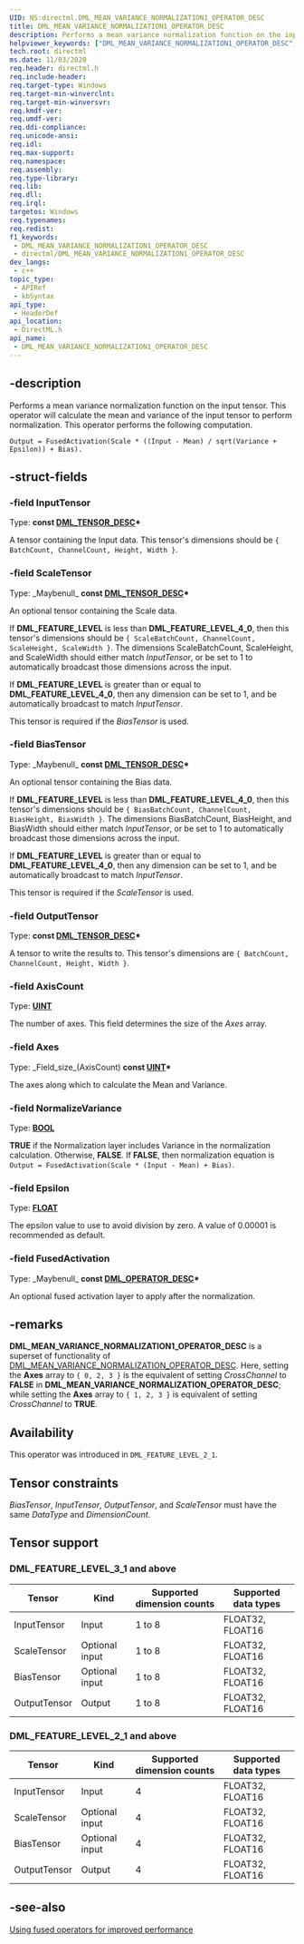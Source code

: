 ```yaml
---
UID: NS:directml.DML_MEAN_VARIANCE_NORMALIZATION1_OPERATOR_DESC
title: DML_MEAN_VARIANCE_NORMALIZATION1_OPERATOR_DESC
description: Performs a mean variance normalization function on the input tensor. This operator will calculate the mean and variance of the input tensor to perform normalization.
helpviewer_keywords: ["DML_MEAN_VARIANCE_NORMALIZATION1_OPERATOR_DESC","DML_MEAN_VARIANCE_NORMALIZATION1_OPERATOR_DESC structure","direct3d12.dml_mean_variance_normalization1_operator_desc","directml/DML_MEAN_VARIANCE_NORMALIZATION1_OPERATOR_DESC"]
tech.root: directml
ms.date: 11/03/2020
req.header: directml.h
req.include-header: 
req.target-type: Windows
req.target-min-winverclnt: 
req.target-min-winversvr: 
req.kmdf-ver: 
req.umdf-ver: 
req.ddi-compliance: 
req.unicode-ansi: 
req.idl: 
req.max-support: 
req.namespace: 
req.assembly: 
req.type-library: 
req.lib: 
req.dll: 
req.irql: 
targetos: Windows
req.typenames: 
req.redist: 
f1_keywords:
 - DML_MEAN_VARIANCE_NORMALIZATION1_OPERATOR_DESC
 - directml/DML_MEAN_VARIANCE_NORMALIZATION1_OPERATOR_DESC
dev_langs:
 - c++
topic_type:
 - APIRef
 - kbSyntax
api_type:
 - HeaderDef
api_location:
 - DirectML.h
api_name:
 - DML_MEAN_VARIANCE_NORMALIZATION1_OPERATOR_DESC
---
```


## -description

Performs a mean variance normalization function on the input tensor. This operator will calculate the mean and variance of the input tensor to perform normalization. This operator performs the following computation.

```
Output = FusedActivation(Scale * ((Input - Mean) / sqrt(Variance + Epsilon)) + Bias).
```

## -struct-fields

### -field InputTensor

Type: **const [DML_TENSOR_DESC](/windows/win32/api/directml/ns-directml-dml_tensor_desc)\***

A tensor containing the Input data. This tensor's dimensions should be `{ BatchCount, ChannelCount, Height, Width }`.

### -field ScaleTensor

Type: \_Maybenull\_ **const [DML_TENSOR_DESC](/windows/win32/api/directml/ns-directml-dml_tensor_desc)\***

An optional tensor containing the Scale data.

If **DML_FEATURE_LEVEL** is less than **DML_FEATURE_LEVEL_4_0**, then this tensor's dimensions should be `{ ScaleBatchCount, ChannelCount, ScaleHeight, ScaleWidth }`. The dimensions ScaleBatchCount, ScaleHeight, and ScaleWidth should either match *InputTensor*, or be set to 1 to automatically broadcast those dimensions across the input.

If **DML_FEATURE_LEVEL** is greater than or equal to **DML_FEATURE_LEVEL_4_0**, then any dimension can be set to 1, and be automatically broadcast to match *InputTensor*.

This tensor is required if the *BiasTensor* is used.

### -field BiasTensor

Type: \_Maybenull\_ **const [DML_TENSOR_DESC](/windows/win32/api/directml/ns-directml-dml_tensor_desc)\***

An optional tensor containing the Bias data.

If **DML_FEATURE_LEVEL** is less than **DML_FEATURE_LEVEL_4_0**, then this tensor's dimensions should be `{ BiasBatchCount, ChannelCount, BiasHeight, BiasWidth }`. The dimensions BiasBatchCount, BiasHeight, and BiasWidth should either match *InputTensor*, or be set to 1 to automatically broadcast those dimensions across the input.

If **DML_FEATURE_LEVEL** is greater than or equal to **DML_FEATURE_LEVEL_4_0**, then any dimension can be set to 1, and be automatically broadcast to match *InputTensor*.

This tensor is required if the *ScaleTensor* is used.

### -field OutputTensor

Type: **const [DML_TENSOR_DESC](/windows/win32/api/directml/ns-directml-dml_tensor_desc)\***

A tensor to write the results to. This tensor's dimensions are `{ BatchCount, ChannelCount, Height, Width }`.

### -field AxisCount

Type: <b><a href="/windows/desktop/WinProg/windows-data-types">UINT</a></b>

The number of axes. This field determines the size of the *Axes* array.

### -field Axes

Type: \_Field\_size\_(AxisCount) **const [UINT](/windows/desktop/WinProg/windows-data-types)\*** 

The axes along which to calculate the Mean and Variance. 

### -field NormalizeVariance

Type: <b><a href="/windows/desktop/WinProg/windows-data-types">BOOL</a></b>

**TRUE** if the Normalization layer includes Variance in the normalization calculation. Otherwise, **FALSE**. If **FALSE**, then normalization equation is `Output = FusedActivation(Scale * (Input - Mean) + Bias)`.

### -field Epsilon

Type: <b><a href="/windows/desktop/WinProg/windows-data-types">FLOAT</a></b>

The epsilon value to use to avoid division by zero. A value of 0.00001 is recommended as default.

### -field FusedActivation

Type: \_Maybenull\_ **const [DML_OPERATOR_DESC](/windows/win32/api/directml/ns-directml-dml_operator_desc)\***

An optional fused activation layer to apply after the normalization.

## -remarks
**DML_MEAN_VARIANCE_NORMALIZATION1_OPERATOR_DESC** is a superset of functionality of [DML_MEAN_VARIANCE_NORMALIZATION_OPERATOR_DESC](/windows/win32/api/directml/ns-directml-dml_mean_variance_normalization_operator_desc). Here, setting the **Axes** array to `{ 0, 2, 3 }` is the equivalent of setting *CrossChannel* to **FALSE** in **DML_MEAN_VARIANCE_NORMALIZATION_OPERATOR_DESC**; while setting the **Axes** array to `{ 1, 2, 3 }` is equivalent of setting *CrossChannel* to **TRUE**.

## Availability
This operator was introduced in `DML_FEATURE_LEVEL_2_1`.

## Tensor constraints

*BiasTensor*, *InputTensor*, *OutputTensor*, and *ScaleTensor* must have the same *DataType* and *DimensionCount*.

## Tensor support

### DML_FEATURE_LEVEL_3_1 and above

| Tensor | Kind | Supported dimension counts | Supported data types |
| ------ | ---- | -------------------------- | -------------------- |
| InputTensor | Input | 1 to 8 | FLOAT32, FLOAT16 |
| ScaleTensor | Optional input | 1 to 8 | FLOAT32, FLOAT16 |
| BiasTensor | Optional input | 1 to 8 | FLOAT32, FLOAT16 |
| OutputTensor | Output | 1 to 8 | FLOAT32, FLOAT16 |

### DML_FEATURE_LEVEL_2_1 and above

| Tensor | Kind | Supported dimension counts | Supported data types |
| ------ | ---- | -------------------------- | -------------------- |
| InputTensor | Input | 4 | FLOAT32, FLOAT16 |
| ScaleTensor | Optional input | 4 | FLOAT32, FLOAT16 |
| BiasTensor | Optional input | 4 | FLOAT32, FLOAT16 |
| OutputTensor | Output | 4 | FLOAT32, FLOAT16 |

## -see-also
[Using fused operators for improved performance](/windows/win32/direct3d12/dml-fused-activations)
